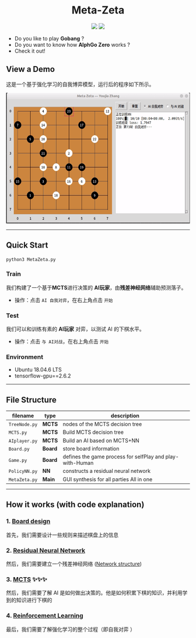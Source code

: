 <h1 align="center">Meta-Zeta</h1>

<p align="center">
<img src="https://img.shields.io/badge/made%20by-youjiaZhang-blue.svg" >

<img src="https://badges.frapsoft.com/os/v1/open-source.svg?v=103" >
</p>

- Do you like to play **Gobang** ?
- Do you want to know how **AlphGo Zero** works ?
- Check it out!

## View a Demo
这是一个基于强化学习的自我博弈模型，运行后的程序如下所示。

<div align=center>
<img src="images/show-how.gif" width = "551" height = "357" align=center/>
</div>

---
## Quick Start
```
python3 MetaZeta.py
```
### Train
我们构建了一个基于**MCTS**进行决策的 **AI玩家**，由**残差神经网络**辅助预测落子。
- 操作：点击 `AI 自我对弈`，在右上角点击 `开始`

### Test
我们可以和训练有素的 **AI玩家** 对弈，以测试 AI 的下棋水平。
- 操作：点击 `与 AI对战`，在右上角点击 `开始`

### Environment
- Ubuntu 18.04.6 LTS
- tensorflow-gpu==2.6.2

---
## File Structure
|filename|type|description|     
|-|-|-|
|`TreeNode.py`|**MCTS**| nodes of the MCTS decision tree| 
|`MCTS.py`|**MCTS**|Build MCTS decision tree|  
|`AIplayer.py`|**MCTS**|Build an AI based on MCTS+NN|  
|`Board.py`|**Board**|store board information| 
|`Game.py`|**Board**|defines the game process for selfPlay and play-with-Human|  
|`PolicyNN.py`|**NN**|constructs a residual neural network| 
|`MetaZeta.py`|**Main**|GUI synthesis for all parties All in one| 

---
## How it works (with code explanation)
### 1. [Board design](docs/Board.md)
首先，我们需要设计一些规则来描述棋盘上的信息

### 2. [Residual Neural Network](docs/PolicyNN.md)
然后，我们需要建立一个残差神经网络 ([Network structure](images/model.png))

### 3. [MCTS](docs/MCTS.md) ✨✨✨
然后，我们需要了解 AI 是如何做出决策的。他是如何积累下棋的知识，并利用学到的知识进行下棋的

### 4. [Reinforcement Learning](docs/RL.md)      
最后，我们需要了解强化学习的整个过程（即自我对弈 ）


